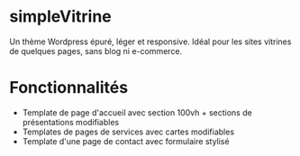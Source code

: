 # simpleVitrine
Un thème Wordpress épuré, léger et responsive. Idéal pour les sites vitrines de quelques pages, sans blog ni e-commerce.

# Fonctionnalités
<ul>
  <li>Template de page d'accueil avec section 100vh + sections de présentations modifiables</li>
  <li>Templates de pages de services avec cartes modifiables</li>
  <li>Template d'une page de contact avec formulaire stylisé</li>
</ul>
